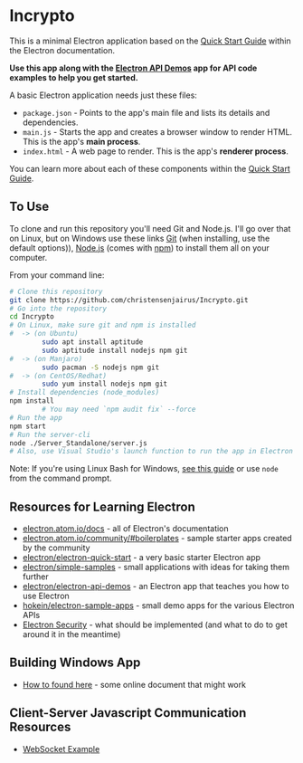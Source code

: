 # Incrypto

This is a minimal Electron application based on the [Quick Start Guide](http://electron.atom.io/docs/tutorial/quick-start) within the Electron documentation.

**Use this app along with the [Electron API Demos](http://electron.atom.io/#get-started) app for API code examples to help you get started.**

A basic Electron application needs just these files:

- `package.json` - Points to the app's main file and lists its details and dependencies.
- `main.js` - Starts the app and creates a browser window to render HTML. This is the app's **main process**.
- `index.html` - A web page to render. This is the app's **renderer process**.

You can learn more about each of these components within the [Quick Start Guide](http://electron.atom.io/docs/tutorial/quick-start).

## To Use

To clone and run this repository you'll need Git and Node.js. I'll go over that on Linux, but on Windows use these links [Git](https://git-scm.com) (when installing, use the default options)), [Node.js](https://nodejs.org/en/download/current/) (comes with [npm](http://npmjs.com)) to install them all on your computer.

From your command line:

```bash
# Clone this repository
git clone https://github.com/christensenjairus/Incrypto.git
# Go into the repository
cd Incrypto
# On Linux, make sure git and npm is installed
#  -> (on Ubuntu)
        sudo apt install aptitude
        sudo aptitude install nodejs npm git
#  -> (on Manjaro)
        sudo pacman -S nodejs npm git
#  -> (on CentOS/Redhat)
        sudo yum install nodejs npm git
# Install dependencies (node_modules)
npm install
        # You may need `npm audit fix` --force
# Run the app
npm start
# Run the server-cli
node ./Server_Standalone/server.js
# Also, use Visual Studio's launch function to run the app in Electron or index.html in a chrome page.
```

Note: If you're using Linux Bash for Windows, [see this guide](https://www.howtogeek.com/261575/how-to-run-graphical-linux-desktop-applications-from-windows-10s-bash-shell/) or use `node` from the command prompt.

## Resources for Learning Electron

- [electron.atom.io/docs](http://electron.atom.io/docs) - all of Electron's documentation
- [electron.atom.io/community/#boilerplates](http://electron.atom.io/community/#boilerplates) - sample starter apps created by the community
- [electron/electron-quick-start](https://github.com/electron/electron-quick-start) - a very basic starter Electron app
- [electron/simple-samples](https://github.com/electron/simple-samples) - small applications with ideas for taking them further
- [electron/electron-api-demos](https://github.com/electron/electron-api-demos) - an Electron app that teaches you how to use Electron
- [hokein/electron-sample-apps](https://github.com/hokein/electron-sample-apps) - small demo apps for the various Electron APIs
- [Electron Security](https://www.electronjs.org/docs/latest/tutorial/security#csp-meta-tag) - what should be implemented (and what to do to get around it in the meantime)

## Building Windows App
- [How to found here](https://ourcodeworld.com/articles/read/365/how-to-create-a-windows-installer-for-an-application-built-with-electron-framework) - some online document that might work

## Client-Server Javascript Communication Resources
- [WebSocket Example](https://www.cronj.com/blog/node-js-websocket-examples-chat-features-client-server-communication/)
